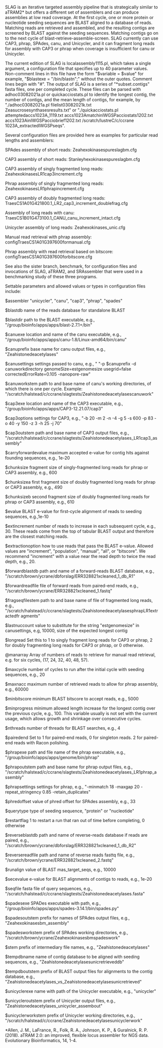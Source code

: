 SLAG is an iterative targeted assembly pipeline that is strategically
similar to aTRAM2* but offers a different set of assemblers and can produce
assemblies at low read coverage. At the first cycle, one or more protein or
nucleotide seeding sequences are BLAST aligned to a database of reads. Matching
reads are retrieved and assembled, and the resulting contigs are screened by
BLAST against the seeding sequences. Matching contigs go on to the next cycle
of blast-retrieve-assemble-screen. SLAG currently can use CAP3, phrap, SPAdes,
canu, and Unicycler, and it can fragment long reads for assembly with CAP3 or
phrap when coverage is insufficient for canu or Unicycler.

The current edition of SLAG is localassembly1115.pl, which takes a
single argument, a configuration file that specifies up to 40 parameter values.
Non-comment lines in this file have the form "$variable = $value" for example,
"$blastexe = "/bin/blastn";" without the outer quotes. Comment lines begin with
"#". The output of SLAG is a series of "*subset.contigs" fasta files, one per
completed cycle. These files can be parsed with adhoc03082021a.pl or
quickacciostats.pl to identify the longest contig, the number of contigs, and
the mean length of contigs, for example, by "./adhoc03082021a.pl
filelist03082021k.txt Zeasucrosesynthasesresults.txt" or "./quickacciostats.pl
attemptedaccs1023A_1119.txt accs1023AmatchinIWGSPacciostats1202.txt
accs1023AinIWGSPacciobrief1202.txt /scratch/lustreC/c/ccrane
1023A_extractedIWGSPseqs".

Several configuration files are provided here as examples for
particular read lengths and assemblers:

SPAdes assembly of short reads: Zeahexokinasespureslagbm.cfg

CAP3 assembly of short reads: Stanleyhexokinasespureslagbm.cfg

CAP3 assembly of singly fragmented long reads:
ZeahexokinasesLR1cap3increment.cfg

Phrap assembly of singly fragmented long reads:
ZeahexokinasesLR1phrapincrement.cfg

CAP3 assembly of doubly fragmented long reads:
TraesCS1A01G421800.1_LR2_cap3_increment_doublefrag.cfg

Assembly of long reads with canu:
TraesCS1B01G473100.1_CANU_canu_increment_intact.cfg

Unicycler assembly of long reads: Zeahexokinases_unic.cfg

Manual read retrieval with phrap assembly:
configTraesCS1A01G397600formanual.cfg

Phrap assembly with read retrieval based on bitscore:
configTraesCS1A01G397600forbitscore.cfg

See also the sister branch, benchmark, for configuration files and invocations of SLAG, aTRAM2, and SRAssembler that were
used in a benchmarking study of these three programs.

Settable parameters and allowed values or types in configuration files
include:

$assembler   "unicycler", "canu", "cap3", "phrap", "spades"

$blastdb    name of the reads database for standalone BLAST 

$blastdir    path to the BLAST executable, e.g.,
"/group/bioinfo/apps/apps/blast-2.7.1+/bin"

$canuexe    location and name of the canu executable, e.g.,
"/group/bioinfo/apps/apps/canu-1.8/Linux-amd64/bin/canu"

$canuprefix   base name for canu output files, e.g., "Zeahistonedeacetylases"

$canusettings  settings passed to canu, e.g., " "-p $canuprefix -d
canuworkdirectory genomeSize=estgenomesize usegrid=false
correctedErrorRate=0.105 -nanopore-raw"

$canuworkstem	path to and base name of canu's working directories, of which
there is one per cycle. Example:
"/scratch/halstead/c/ccrane/slagtests/Zeahistonedeacetylasescanuwork"

$cap3exe    location and name of the CAP3 executable, e.g.,
"/group/bioinfo/apps/apps/CAP3-12.21.07/cap3"

$cap3options  settings for CAP3, e.g., "-b 20 -m 2 -n -4 -g 5 -s 600 -p 83 -o
40 -y 150 -z 3 -h 25 -j 70"

$cap3outstem	path and base name of CAP3 output files, e.g., 
"/scratch/halstead/c/ccrane/slagtests/Zeahistonedeacetylases_LR1cap3_assembly"

$carryforwardevalue   maximum accepted e-value for contig hits against founding
sequences, e.g., 1e-20

$chunksize	fragment size of singly-fragmented long reads for phrap or CAP3
assembly, e.g., 600

$chunksizea	first fragment size of doubly fragmented long reads for phrap
or CAP3 assembly, e.g., 490

$chunksizeb	second fragment size of doubly fragmented long reads for phrap
or CAP3 assembly, e.g., 610

$evalue BLAST e-value for first-cycle alignment of reads to seeding sequences,
e.g.,1e-10

$extincrement	number of reads to increase in each subsequent cycle, e.g., 30.
These reads come from the top of tabular BLAST output and therefore are the
closest matching reads.

$extractionoption	how to use reads that pass the BLAST e-value. Allowed
values are "increment", "population", "manual", "all", or "bitscore". We
recommend "increment" with a value near the read depth to twice the read depth,
e.g., 20.

$forwardblastdb path and name of a forward-reads BLAST database, e.g.,
"/scratch/brown/ycrane/dbforslag/ERR328821xcleaned_1_db_R1"

$forwardreadfile	file of forward reads from paired-end reads, e.g.,
"/scratch/brown/ycrane/ERR328821xcleaned_1.fastq"

$fragseqfilestem	path to and base name of file of fragmented long reads,
e.g.,	 
"/scratch/halstead/c/ccrane/slagtests/ZeahistonedeacetylasesphrapLR1extractedfr
agments"

$lastnuccount	value to substitute for the string "estgenomesize" in
canusettings, e.g, 10000, size of the expected longest contig

$longread	Set this to 1 to singly fragment long reads for CAP3 or phrap,
2 for doubly fragmenting long reads for CAP3 or phrap, or 0 otherwise.

@manarray	Array of numbers of reads to retrieve for manual read
retrieval, e.g. for six cycles, (17, 24, 32, 40, 48, 57).

$maxcycle	number of cycles to run after the initial cycle with seeding
sequences, e.g., 20

$maxnacc	maximum number of retrieved reads to allow for phrap assembly,
e.g., 60000

$minbitscore	minimum BLAST bitscore to accept reads, e.g., 5000

$minprogress	minimum allowed length increase for the longest contig over the
previous cycle, e.g., 100. This variable usually is not set with the current
usage, which allows growth and shrinkage over consecutive cycles.

$nthreads	number of threads for BLAST searches, e.g., 4

$pairedend	Set to 1 for paired-end reads, 0 for singleton reads. 2 for
paired-end reads with Racon polishing.

$phrapexe	path and file name of the phrap executable, e.g.,
"/group/bioinfo/apps/apps/genome/bin/phrap"

$phrapoutstem	path and base name for phrap output files, e.g., 
"/scratch/halstead/c/ccrane/slagtests/Zeahistonedeacetylases_LR1phrap_assembly"

$phrapsettings	settings for phrap, e.g., "-minmatch 18 -maxgap 20
-repeat_stringency 0.85 -retain_duplicates" 

$phredoffset	value of phred offset for SPAdes assembly, e.g., 33

$querytype	type of seeding sequence, "protein" or "nucleotide"

$restartflag	1 to restart a run that ran out of time before completing, 0
otherwise

$reverseblastdb path and name of reverse-reads database if reads are paired,
e.g., "/scratch/brown/ycrane/dbforslag/ERR328821xcleaned_1_db_R2"

$reversereadfile	path and name of reverse reads fasttq file, e.g.,
"/scratch/brown/ycrane/ERR328821xcleaned_2.fastq"

$runalign	 value of BLAST mas_target_seqs, e.g., 10000

$secevalue		e-value for BLAST alignments of contigs to reads, e.g.,
1e-20

$seqfile	fasta file of query sequences, e.g.,
"/scratch/halstead/c/ccrane/slagtests/Zeahistonedeacetylases.fasta"

$spadesexe	SPADes executable with path, e.g.,
"/group/bioinfo/apps/apps/spades-3.14.1/bin/spades.py"

$spadesoutstem		prefix for names of SPAdes output files, e.g.,
"Zeahexokinasesbm_assembly"

$spadesworkstem prefix of SPAdes working directories, e.g.,
"/scratch/brown/ycrane/Zeahexokinasesbmspadeswork"

$stem	prefix of intermediary file names, e.g., "Zeahistonedeacetylases"

$tempdbname	name of contig database to be aligned with seeding sequences,
e.g., "Zeahistonedeacetylasesunicretrieveddb"

$tempdboutstem	prefix of BLAST output files for alignments to the contig
database, e.g., "Zeahistonedeacetylases_vs_Zeahistonedeacetylasesunicretrieved"

$unicyclerexe	name with path of the Unicycler executable, e.g., "unicycler"

$unicycleroutstem	prefix of Unicycler output files, e.g.,
"Zeahistonedeacetylases_unicycler_assembout"

$unicyclerworkstem	prefix of Unicycler working directories, e.g.,
"/scratch/halstead/c/ccrane/Zeahistonedeacetylasesunicyclerwork"


*Allen, J. M., LaFrance, R., Folk, R. A., Johnson, K. P., & Guralnick, R. P.
(2018). aTRAM 2.0: an improved, flexible locus assembler for NGS data.
Evolutionary Bioinformatics, 14, 1-4.


